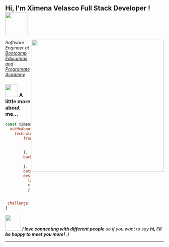 
<h2> Hi, I'm Ximena Velasco Full Stack Developer !  <img src="https://media.giphy.com/media/VgCDAzcKvsR6OM0uWg/giphy.gif" width="70"> </h2>

<img align='right' src="https://media.giphy.com/media/v1.Y2lkPTc5MGI3NjExMjhmNmNmYzY5ZDJlMjg3MzNhNTkyODI5OTNmNGNlYjBkYTM0ODRiNyZjdD1n/hpXdHPfFI5wTABdDx9/giphy.gif" width="420" >
<p><em>Software Enginner at <a href="https://educamas.com.co/programate/">Bootcamp Educamas and Programate Academy</a></br> 
</em></p>




### <img src="https://media.giphy.com/media/WUlplcMpOCEmTGBtBW/giphy.gif" width="40" > A little more about me...  

```javascript
const ximena = {
  askMeAbout: ["web dev", "tech", "design"],
    technologies:{
        frontEnd: {
            js: [ "React"],
            css: ["scss"]
        },
        backEnd: {
            js: ["nodejs", "express"]
        },
        database: ["mongo","mySql"],
        desing: {
          layout: ["HTML5", "CSS"],
          create: ["Figma"]  
          }


 challenge: "I am doing other projects to continue training and learn new technologies like Java, Python and Typescript "
}

```

<img src="https://media.giphy.com/media/LnQjpWaON8nhr21vNW/giphy.gif" width="50"> <em><b>I love connecting with different people</b> so if you want to say <b>hi, I'll be happy to meet you more!</b> :)</em>

---
